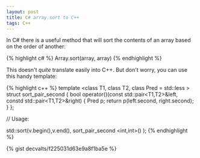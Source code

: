 ```yaml
---
layout: post
title: C# array.sort to C++
tags: C++
---
```

In C# there is a useful method that will sort the contents of an array based on the order of another:

{% highlight c# %}
Array.sort(array, array)
{% endhighlight %}

This doesn't *quite* translate easily into C++. But don't worry, you can use this handy template:

{% highlight c++ %}
template <class T1, class T2, class Pred = std::less <class T> >
struct sort_pair_second
{
  bool operator()(const std::pair<T1,T2>&left, constd std::pair<T1,T2>&right)
  {
    Pred p;
    return p(left.second, right.second);
  }
};

// Usage:

std::sort(v.begin(),v.end(), sort_pair_second <int,int>() );
{% endhighlight %}

{% gist decvalts/f225031d63e9a8f1ba5e %}
